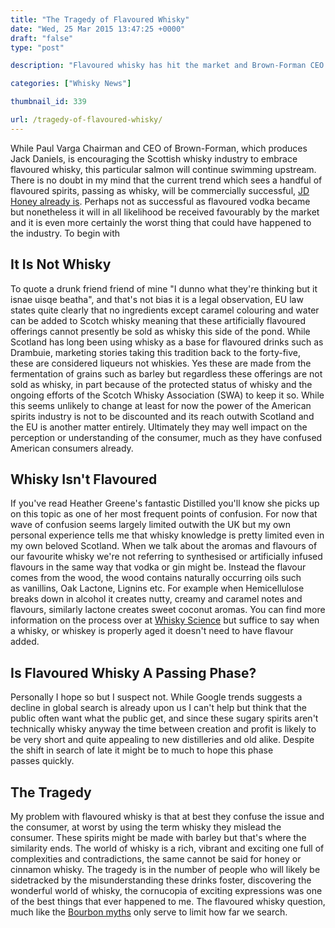 ```yaml
---
title: "The Tragedy of Flavoured Whisky"
date: "Wed, 25 Mar 2015 13:47:25 +0000"
draft: "false"
type: "post"

description: "Flavoured whisky has hit the market and Brown-Forman CEO is advising Scottish distillers to jump on the band wagon. Find out why this would be a tragedy with Uisce Beatha"

categories: ["Whisky News"]

thumbnail_id: 339

url: /tragedy-of-flavoured-whisky/
---
```


While <span>Paul Varga Chairman and CEO of Brown-Forman, which produces Jack Daniels, is encouraging the Scottish whisky industry to embrace flavoured whisky, this particular salmon will continue swimming upstream. There is no doubt in my mind that the current trend which sees a handful of flavoured spirits, passing as whisky, will be commercially successful, <a rel="nofollow" href="http://www.thespiritsbusiness.com/2014/12/jack-daniels-honey-juggernaut-gathers-pace/">JD Honey already is</a>. Perhaps not as successful as flavoured vodka became but nonetheless it will in all likelihood be received favourably by the market and it is even more certainly the worst thing that could have happened to the industry. To begin with </span>
<h2>It Is Not Whisky</h2>
To quote a drunk friend friend of mine "I dunno what they're thinking but it isnae uisqe beatha", and that's not bias it is a legal observation, EU law states quite clearly that no ingredients except caramel colouring and water can be added to Scotch whisky meaning that these artificially flavoured offerings cannot presently be sold as whisky this side of <span itemprop="sameAs" href="https://en.wikipedia.org/wiki/Atlantic_Ocean">the pond</span>.
While Scotland has long been using whisky as a base for flavoured drinks such as Drambuie, marketing stories taking this tradition back to <span itemprop="sameAs" href="https://en.wikipedia.org/wiki/Jacobite_rising_of_1745">the forty-five, these are considered liqueurs not whiskies. Yes these are made from the fermentation of grains such as barley but r</span>egardless these offerings are not sold as whisky, in part because of the protected status of whisky and the ongoing efforts of the Scotch Whisky Association (SWA) to keep it so. While this seems unlikely to change at least for now the power of the American spirits industry is not to be discounted and its reach outwith Scotland and the EU is another matter entirely. Ultimately they may well impact on the perception or understanding of the consumer, much as they have confused American consumers already.
<h2>Whisky Isn't Flavoured</h2>
If you've read Heather Greene's fantastic Distilled you'll know she picks up on this topic as one of her most frequent points of confusion. For now that wave of confusion seems largely limited outwith the UK but my own personal experience tells me that whisky knowledge is pretty limited even in my own beloved Scotland.
When we talk about the aromas and flavours of our favourite whisky we're not referring to synthesised or artificially infused flavours in the same way that vodka or gin might be. Instead the flavour comes from the wood, the wood contains naturally occurring oils such as vanillins, Oak Lactone, Lignins etc. For example when <span>Hemicellulose breaks down in alcohol it creates nutty, creamy and caramel notes and flavours, similarly lactone creates sweet coconut aromas. You can find more information on the process over at <a href="http://whiskyscience.blogspot.co.uk/2011/02/oaky-flavours.html">Whisky Science</a> but suffice to say when a whisky, or whiskey is properly aged it doesn't need to have flavour added. </span>
<h2>Is Flavoured Whisky A Passing Phase?</h2>
Personally I hope so but I suspect not. While Google trends suggests a decline in global search is already upon us I can't help but think that the public often want what the public get, and since these sugary spirits aren't technically whisky anyway the time between creation and profit is likely to be very short and quite appealing to new distilleries and old alike. Despite the shift in search of late it might be to much to hope this phase passes quickly.
<script type="text/javascript" src="//www.google.co.uk/trends/embed.js?hl=en-US&amp;q=cinnamon+whisky,+flavoured+whisky&amp;date=1/2013+27m&amp;cmpt=q&amp;tz&amp;tz&amp;content=1&amp;cid=TIMESERIES_GRAPH_0&amp;export=5&amp;w=500&amp;h=330"></script>
<h2>The Tragedy</h2>
My problem with flavoured whisky is that at best they confuse the issue and the consumer, at worst by using the term whisky they mislead the consumer. These spirits might be made with barley but that's where the similarity ends. The world of whisky is a rich, vibrant and exciting one full of complexities and contradictions, the same cannot be said for honey or cinnamon whisky.
The tragedy is in the number of people who will likely be sidetracked by the misunderstanding these drinks foster, discovering the wonderful world of whisky, the cornucopia of exciting expressions was one of the best things that ever happened to me. The flavoured whisky question, much like the <a href="http://uiscebeatha.co.uk/whisky-myths-dispelled/" title="Whisky Myths Dispelled">Bourbon myths</a> only serve to limit how far we search.
